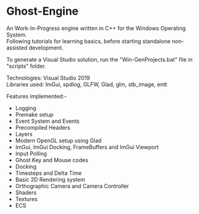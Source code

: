 # Ghost-Engine
An Work-In-Progress engine written in C++ for the Windows Operating System.  
Following tutorials for learning basics, before starting standalone non-assisted development.

To generate a Visual Studio solution, run the "Win-GenProjects.bat" file in "scripts" folder.

Technologies: Visual Studio 2019  
Libraries used: ImGui, spdlog, GLFW, Glad, glm, stb_image, entt

Features implemented:-
 * Logging 
 * Premake setup 
 * Event System and Events
 * Precompiled Headers
 * Layers
 * Modern OpenGL setup using Glad
 * ImGui, ImGui Docking, FrameBuffers and ImGui Viewport
 * Input Polling 
 * Ghost Key and Mouse codes
 * Docking
 * Timesteps and Delta Time
 * Basic 2D Rendering system
 * Orthographic Camera and Camera Controller
 * Shaders
 * Textures
 * ECS
